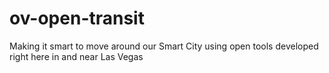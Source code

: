 # ov-open-transit
Making it smart to move around our Smart City using open tools developed right here in and near Las Vegas
